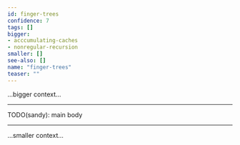 ```yaml
---
id: finger-trees
confidence: 7
tags: []
bigger:
- acccumulating-caches
- nonregular-recursion
smaller: []
see-also: []
name: "finger-trees"
teaser: ""
---
```



...bigger context...

---

TODO(sandy): main body

---

...smaller context...
